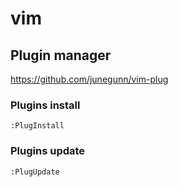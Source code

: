 # vim

## Plugin manager

https://github.com/junegunn/vim-plug

### Plugins install

`:PlugInstall`

### Plugins update

`:PlugUpdate`
